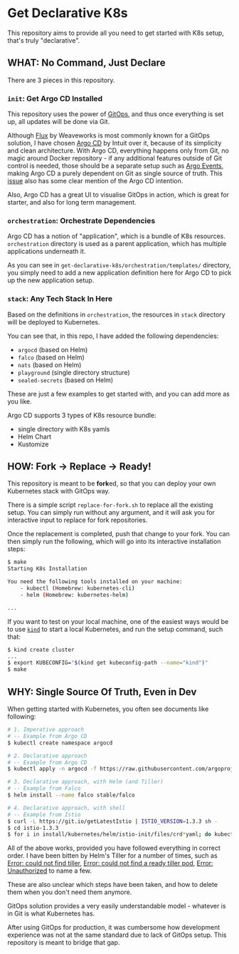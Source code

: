 # Get Declarative K8s

This repository aims to provide all you need to get started with K8s setup, that's truly "declarative".

## WHAT: No Command, Just Declare

There are 3 pieces in this repository.

### `init`: Get Argo CD Installed

This repository uses the power of [GitOps](https://www.weave.works/technologies/gitops/), and thus once everything is set up, all updates will be done via Git.

Although [Flux](https://github.com/fluxcd/flux) by Weaveworks is most commonly known for a GitOps solution, I have chosen [Argo CD](https://argoproj.github.io/argo-cd/) by Intuit over it, because of its simplicity and clean architecture. With Argo CD, everything happens only from Git, no magic around Docker repository - if any additional features outside of Git control is needed, those should be a separate setup such as [Argo Events](https://argoproj.github.io/argo-events/), making Argo CD a purely dependent on Git as single source of truth. This [issue](https://github.com/argoproj/argo-cd/issues/1648) also has some clear mention of the Argo CD intention.

Also, Argo CD has a great UI to visualise GitOps in action, which is great for starter, and also for long term management.

### `orchestration`: Orchestrate Dependencies

Argo CD has a notion of "application", which is a bundle of K8s resources. `orchestration` directory is used as a parent application, which has multiple applications underneath it.

As you can see in `get-declarative-k8s/orchestration/templates/` directory, you simply need to add a new application definition here for Argo CD to pick up the new application setup.

### `stack`: Any Tech Stack In Here

Based on the definitions in `orchestration`, the resources in `stack` directory will be deployed to Kubernetes.

You can see that, in this repo, I have added the following dependencies:

- `argocd` (based on Helm)
- `falco` (based on Helm)
- `nats` (based on Helm)
- `playground` (single directory structure)
- `sealed-secrets` (based on Helm)

These are just a few examples to get started with, and you can add more as you like.

Argo CD supports 3 types of K8s resource bundle:

- single directory with K8s yamls
- Helm Chart
- Kustomize

## HOW: Fork -> Replace -> Ready!

This repository is meant to be **fork**ed, so that you can deploy your own Kubernetes stack with GitOps way.

There is a simple script `replace-for-fork.sh` to replace all the existing setup. You can simply run without any argument, and it will ask you for interactive input to replace for fork repositories.

Once the replacement is completed, push that change to your fork. You can then simply run the following, which will go into its interactive installation steps:

```bash
$ make
Starting K8s Installation

You need the following tools installed on your machine:
	- kubectl (Homebrew: kubernetes-cli)
	- helm (Homebrew: kubernetes-helm)

...
```

If you want to test on your local machine, one of the easiest ways would be to use [`kind`](https://kind.sigs.k8s.io/) to start a local Kubernetes, and run the setup command, such that:

```bash
$ kind create cluster
...
$ export KUBECONFIG="$(kind get kubeconfig-path --name="kind")"
$ make
```

## WHY: Single Source Of Truth, Even in Dev

When getting started with Kubernetes, you often see documents like following:

```bash
# 1. Imperative approach
# -- Example from Argo CD
$ kubectl create namespace argocd

# 2. Declarative approach
# -- Example from Argo CD
$ kubectl apply -n argocd -f https://raw.githubusercontent.com/argoproj/argo-cd/stable/manifests/install.yaml

# 3. Declarative approach, with Helm (and Tiller)
# -- Example from Falco
$ helm install --name falco stable/falco

# 4. Declarative approach, with shell
# -- Example from Istio
$ curl -L https://git.io/getLatestIstio | ISTIO_VERSION=1.3.3 sh -
$ cd istio-1.3.3
$ for i in install/kubernetes/helm/istio-init/files/crd*yaml; do kubectl apply -f $i; done
```

All of the above works, provided you have followed everything in correct order. I have been bitten by Helm's Tiller for a number of times, such as [Error: could not find tiller](https://github.com/helm/helm/issues/4685), [Error: could not find a ready tiller pod](https://github.com/helm/helm/issues/2064), [Error: Unauthorized](https://github.com/helm/helm/issues/6315) to name a few.

These are also unclear which steps have been taken, and how to delete them when you don't need them anymore.

GitOps solution provides a very easily understandable model - whatever is in Git is what Kubernetes has.

After using GitOps for production, it was cumbersome how development experience was not at the same standard due to lack of GitOps setup. This repository is meant to bridge that gap.
